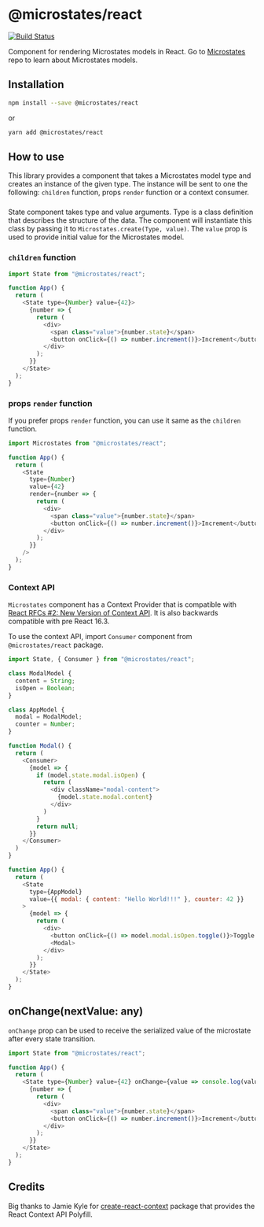 # @microstates/react

[![Build Status](https://travis-ci.org/microstates/react.svg?branch=master)](https://travis-ci.org/microstates/react)

Component for rendering Microstates models in React. Go to [Microstates](https://github.com/cowboyd/microstates.js) repo to learn about Microstates models.

## Installation

```bash
npm install --save @microstates/react
```

or

```bash
yarn add @microstates/react
```

## How to use

This library provides a component that takes a Microstates model type and creates an instance of the given type. The instance will be sent to one the following: `children` function, props `render` function or a context consumer.

### <State type={Type} value={any} render={fn} />

State component takes type and value arguments. Type is a class definition that describes the structure of the data. The component will instantiate this class by passing it to `Microstates.create(Type, value)`. The `value` prop is used to provide initial value for the Microstates model. 

### `children` function

```js
import State from "@microstates/react";

function App() {
  return (
    <State type={Number} value={42}>
      {number => {
        return (
          <div>
            <span class="value">{number.state}</span>
            <button onClick={() => number.increment()}>Increment</button>
          </div>
        );
      }}
    </State>
  );
}
```

### props `render` function

If you prefer props `render` function, you can use it same as the `children` function.

```js
import Microstates from "@microstates/react";

function App() {
  return (
    <State
      type={Number}
      value={42}
      render={number => {
        return (
          <div>
            <span class="value">{number.state}</span>
            <button onClick={() => number.increment()}>Increment</button>
          </div>
        );
      }}
    />
  );
}
```

### Context API

`Microstates` component has a Context Provider that is compatible with [React RFCs #2: New Version of Context API](https://github.com/reactjs/rfcs/blob/master/text/0002-new-version-of-context.md). It is also backwards compatible with pre React 16.3.

To use the context API, import `Consumer` component from `@microstates/react` package.

```js
import State, { Consumer } from "@microstates/react";

class ModalModel {
  content = String;
  isOpen = Boolean;
}

class AppModel {
  modal = ModalModel;
  counter = Number;
}

function Modal() {
  return (
    <Consumer>
      {model => {
        if (model.state.modal.isOpen) {
          return (
            <div className="modal-content">
              {model.state.modal.content}
            </div>
          )
        }
        return null;
      }}
    </Consumer>
  )
}

function App() {
  return (
    <State
      type={AppModel}
      value={{ modal: { content: "Hello World!!!" }, counter: 42 }}
    >
      {model => {
        return (
          <div>
            <button onClick={() => model.modal.isOpen.toggle()}>Toggle Modal</button>
            <Modal>
          </div>
        );
      }}
    </State>
  );
}
```

## onChange(nextValue: any)

`onChange` prop can be used to receive the serialized value of the microstate after every state transition.

```js
import State from "@microstates/react";

function App() {
  return (
    <State type={Number} value={42} onChange={value => console.log(value)}>
      {number => {
        return (
          <div>
            <span class="value">{number.state}</span>
            <button onClick={() => number.increment()}>Increment</button>
          </div>
        );
      }}
    </State>
  );
}
```

## Credits

Big thanks to Jamie Kyle for [create-react-context](https://github.com/jamiebuilds/create-react-context) package that provides the React Context API Polyfill. 